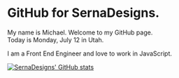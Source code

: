 # GitHub for SernaDesigns.

My name is Michael. Welcome to my GitHub page.  
Today is Monday, July 12 in Utah.  

I am a Front End Engineer and love to work in JavaScript.

[![SernaDesigns' GitHub stats](https://github-readme-stats.vercel.app/api?username=sernadesigns)](https://github.com/sernadesigns/github-readme-stats)

<!--
**sernadesigns/sernadesigns** is a ✨ _special_ ✨ repository because its `README.md` (this file) appears on your GitHub profile.

Here are some ideas to get you started:

- 🔭 I’m currently working on ...
- 🌱 I’m currently learning ...
- 👯 I’m looking to collaborate on ...
- 🤔 I’m looking for help with ...
- 💬 Ask me about ...
- 📫 How to reach me: ...
- 😄 Pronouns: ...
- ⚡ Fun fact: ...
-->